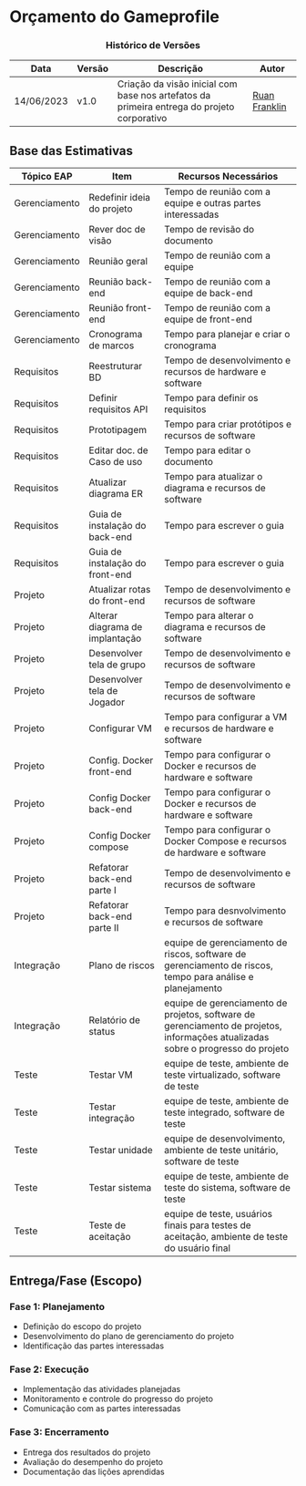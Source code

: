 # Orçamento do Gameprofile

<div align="center">

### Histórico de Versões
| Data       | Versão | Descrição                                                                  | Autor                                                  |
|------------|--------|----------------------------------------------------------------------------|--------------------------------------------------------|
| 14/06/2023 | v1.0   | Criação da visão inicial com base nos artefatos da primeira entrega do projeto corporativo          | [Ruan Franklin](https://github.com/Ruan-Franklin) |

</div>


## Base das Estimativas

| Tópico EAP | Item | Recursos Necessários |
| --- | --- | --- |
| Gerenciamento | Redefinir ideia do projeto | Tempo de reunião com a equipe e outras partes interessadas |
| Gerenciamento | Rever doc de visão | Tempo de revisão do documento |
| Gerenciamento | Reunião geral | Tempo de reunião com a equipe |
| Gerenciamento | Reunião back-end | Tempo de reunião com a equipe de back-end |
| Gerenciamento | Reunião front-end | Tempo de reunião com a equipe de front-end |
| Gerenciamento | Cronograma de marcos | Tempo para planejar e criar o cronograma |
| Requisitos | Reestruturar BD | Tempo de desenvolvimento e recursos de hardware e software |
| Requisitos | Definir requisitos API | Tempo para definir os requisitos |
| Requisitos | Prototipagem | Tempo para criar protótipos e recursos de software |
| Requisitos | Editar doc. de Caso de uso | Tempo para editar o documento |
| Requisitos | Atualizar diagrama ER | Tempo para atualizar o diagrama e recursos de software |
| Requisitos | Guia de instalação do back-end | Tempo para escrever o guia |
| Requisitos | Guia de instalação do front-end | Tempo para escrever o guia |
| Projeto | Atualizar rotas do front-end | Tempo de desenvolvimento e recursos de software |
| Projeto | Alterar diagrama de implantação | Tempo para alterar o diagrama e recursos de software |
| Projeto | Desenvolver tela de grupo  | Tempo de desenvolvimento e recursos de software 
| Projeto | Desenvolver tela de Jogador | Tempo de desenvolvimento e recursos de software |
| Projeto | Configurar VM | Tempo para configurar a VM e recursos de hardware e software |
| Projeto | Config. Docker front-end | Tempo para configurar o Docker e recursos de hardware e software |
| Projeto | Config Docker back-end | Tempo para configurar o Docker e recursos de hardware e software |
| Projeto | Config Docker compose | Tempo para configurar o Docker Compose e recursos de hardware e software |
| Projeto | Refatorar back-end parte I | Tempo de desenvolvimento e recursos de software |
| Projeto | Refatorar back-end parte II | Tempo para desnvolvimento e recursos de software |
| Integração | Plano de riscos | equipe de gerenciamento de riscos, software de gerenciamento de riscos, tempo para análise e planejamento |
| Integração | Relatório de status | equipe de gerenciamento de projetos, software de gerenciamento de projetos, informações atualizadas sobre o progresso do projeto |
| Teste | Testar VM | equipe de teste, ambiente de teste virtualizado, software de teste |
| Teste | Testar integração | equipe de teste, ambiente de teste integrado, software de teste |
| Teste | Testar unidade | equipe de desenvolvimento, ambiente de teste unitário, software de teste |
| Teste | Testar sistema | equipe de teste, ambiente de teste do sistema, software de teste |
| Teste | Teste de aceitação | equipe de teste, usuários finais para testes de aceitação, ambiente de teste do usuário final |

##  Entrega/Fase (Escopo)

### Fase 1: Planejamento
- Definição do escopo do projeto
- Desenvolvimento do plano de gerenciamento do projeto
- Identificação das partes interessadas

### Fase 2: Execução
- Implementação das atividades planejadas
- Monitoramento e controle do progresso do projeto
- Comunicação com as partes interessadas

### Fase 3: Encerramento
- Entrega dos resultados do projeto
- Avaliação do desempenho do projeto
- Documentação das lições aprendidas
